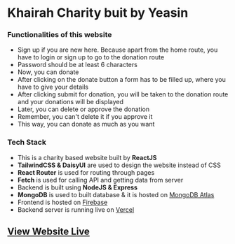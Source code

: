 # Khairah Charity buit by Yeasin

### Functionalities of this website

<ul>
    <li>Sign up if you are new here. Because apart from the home route, you have to login or sign up to go to the donation route</li>
    <li>Password should be at least 6 characters</li>
    <li>Now, you can donate</li>
    <li>After clicking on the donate button a form has to be filled up, where you have to give your details</li>
    <li>After clicking submit for donation, you will be taken to the donation route and your donations will be displayed</li>
    <li>Later, you can delete or approve the donation</li>
    <li>Remember, you can't delete it if you approve it</li>
    <li>This way, you can donate as much as you want</li>
</ul>

### Tech Stack

<ul>
    <li>This is a charity based website built by <b>ReactJS</b></li>
    <li><b>TailwindCSS & DaisyUI</b> are used to design the website instead of CSS</li>
    <li><b>React Router</b> is used for routing through pages</li>
    <li><b>Fetch</b> is used for calling API and getting data from server</li>
    <li>Backend is built using <b>NodeJS & Express</b></li>
    <li><b>MongoDB</b> is used to built database & it is hosted on <a href='https://mongodb.com/atlas'>MongoDB Atlas</a></li>
    <li>Frontend is hosted on <a href='https://firebase.google.com/'>Firebase</a></li>
    <li>Backend server is running live on <a href='https://vercel.com/dashboard'>Vercel</a></li>
</ul>

## [View Website Live](https://khairah-charity.web.app/)
